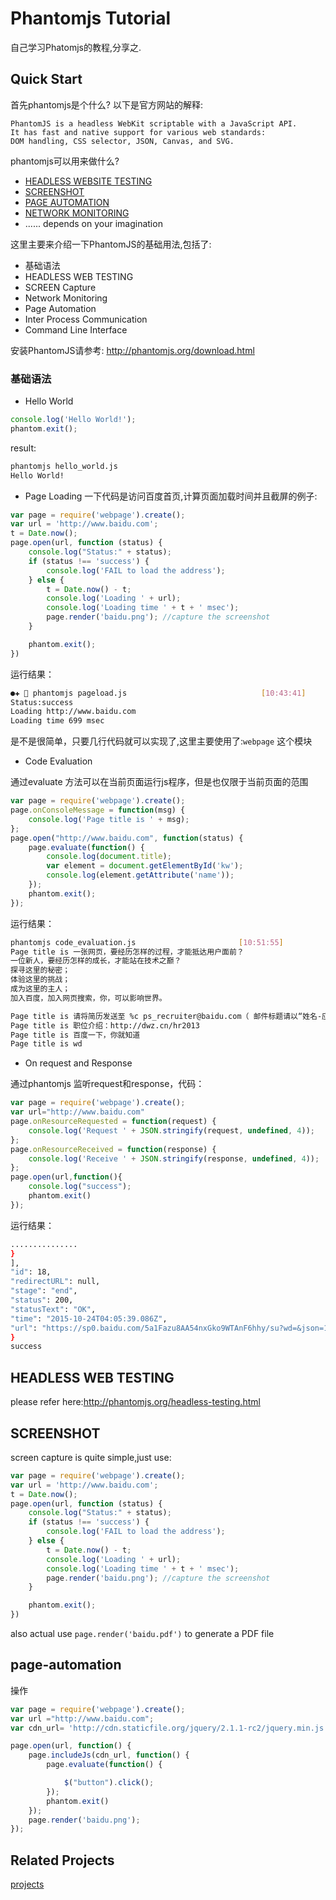 # Phantomjs Tutorial
自己学习Phatomjs的教程,分享之.

## Quick Start
首先phantomjs是个什么? 以下是官方网站的解释:

```
PhantomJS is a headless WebKit scriptable with a JavaScript API.
It has fast and native support for various web standards:
DOM handling, CSS selector, JSON, Canvas, and SVG.
```

phantomjs可以用来做什么?
- [HEADLESS WEBSITE TESTING](http://phantomjs.org/headless-testing.html)
- [SCREENSHOT](http://phantomjs.org/screen-capture.html)
- [PAGE AUTOMATION](http://phantomjs.org/page-automation.html)
- [NETWORK MONITORING](http://phantomjs.org/network-monitoring.html)
- ...... depends on your imagination

这里主要来介绍一下PhantomJS的基础用法,包括了:
- 基础语法
- HEADLESS WEB TESTING
- SCREEN Capture
- Network Monitoring
- Page Automation
- Inter Process Communication
- Command Line Interface

安装PhantomJS请参考: http://phantomjs.org/download.html

### 基础语法

- Hello World

```javascript
console.log('Hello World!');
phantom.exit();
```

result:
```sh
phantomjs hello_world.js
Hello World!
```

- Page Loading
一下代码是访问百度首页,计算页面加载时间并且截屏的例子:

```javascript
var page = require('webpage').create();
var url = 'http://www.baidu.com';
t = Date.now();
page.open(url, function (status) {
    console.log("Status:" + status);
    if (status !== 'success') {
        console.log('FAIL to load the address');
    } else {
        t = Date.now() - t;
        console.log('Loading ' + url);
        console.log('Loading time ' + t + ' msec');
        page.render('baidu.png'); //capture the screenshot
    }

    phantom.exit();
})
```

运行结果：

```sh
●✚  phantomjs pageload.js                              [10:43:41]
Status:success
Loading http://www.baidu.com
Loading time 699 msec
```

是不是很简单，只要几行代码就可以实现了,这里主要使用了:```webpage``` 这个模块

- Code Evaluation

通过evaluate 方法可以在当前页面运行js程序，但是也仅限于当前页面的范围

```javascript
var page = require('webpage').create();
page.onConsoleMessage = function(msg) {
    console.log('Page title is ' + msg);
};
page.open("http://www.baidu.com", function(status) {
    page.evaluate(function() {
        console.log(document.title);
        var element = document.getElementById('kw');
        console.log(element.getAttribute('name'));
    });
    phantom.exit();
});
```

运行结果：
```sh
phantomjs code_evaluation.js                       [10:51:55]
Page title is 一张网页，要经历怎样的过程，才能抵达用户面前？
一位新人，要经历怎样的成长，才能站在技术之巅？
探寻这里的秘密；
体验这里的挑战；
成为这里的主人；
加入百度，加入网页搜索，你，可以影响世界。

Page title is 请将简历发送至 %c ps_recruiter@baidu.com（ 邮件标题请以“姓名-应聘XX职位-来自console”命名） color:red
Page title is 职位介绍：http://dwz.cn/hr2013
Page title is 百度一下，你就知道
Page title is wd

```

- On request and Response

通过phantomjs 监听request和response，代码：
```javascript
var page = require('webpage').create();
var url="http://www.baidu.com"
page.onResourceRequested = function(request) {
    console.log('Request ' + JSON.stringify(request, undefined, 4));
};
page.onResourceReceived = function(response) {
    console.log('Receive ' + JSON.stringify(response, undefined, 4));
};
page.open(url,function(){
    console.log("success");
    phantom.exit()
});
```

 运行结果：
 ```sh
 ...............
}
],
"id": 18,
"redirectURL": null,
"stage": "end",
"status": 200,
"statusText": "OK",
"time": "2015-10-24T04:05:39.086Z",
"url": "https://sp0.baidu.com/5a1Fazu8AA54nxGko9WTAnF6hhy/su?wd=&json=1&p=3&sid=17521_1455_17619_13245_17640_17001_17470_17072_15640_11634_17051&req=2&csor=0&cb=jQuery110209065551124513149_1445659538702&_=1445659538703"
}
success
 ```

## HEADLESS WEB TESTING

please refer here:http://phantomjs.org/headless-testing.html

## SCREENSHOT

screen capture is quite simple,just use:

```javascript
var page = require('webpage').create();
var url = 'http://www.baidu.com';
t = Date.now();
page.open(url, function (status) {
    console.log("Status:" + status);
    if (status !== 'success') {
        console.log('FAIL to load the address');
    } else {
        t = Date.now() - t;
        console.log('Loading ' + url);
        console.log('Loading time ' + t + ' msec');
        page.render('baidu.png'); //capture the screenshot
    }

    phantom.exit();
})
```

also actual use ```page.render('baidu.pdf')``` to generate a PDF file

## page-automation

操作
```javascript
var page = require('webpage').create();
var url ="http://www.baidu.com";
var cdn_url= 'http://cdn.staticfile.org/jquery/2.1.1-rc2/jquery.min.js';

page.open(url, function() {
    page.includeJs(cdn_url, function() {
        page.evaluate(function() {

            $("button").click();
        });
        phantom.exit()
    });
    page.render('baidu.png');
});
```

## Related Projects

[projects](http://phantomjs.org/related-projects.html)
